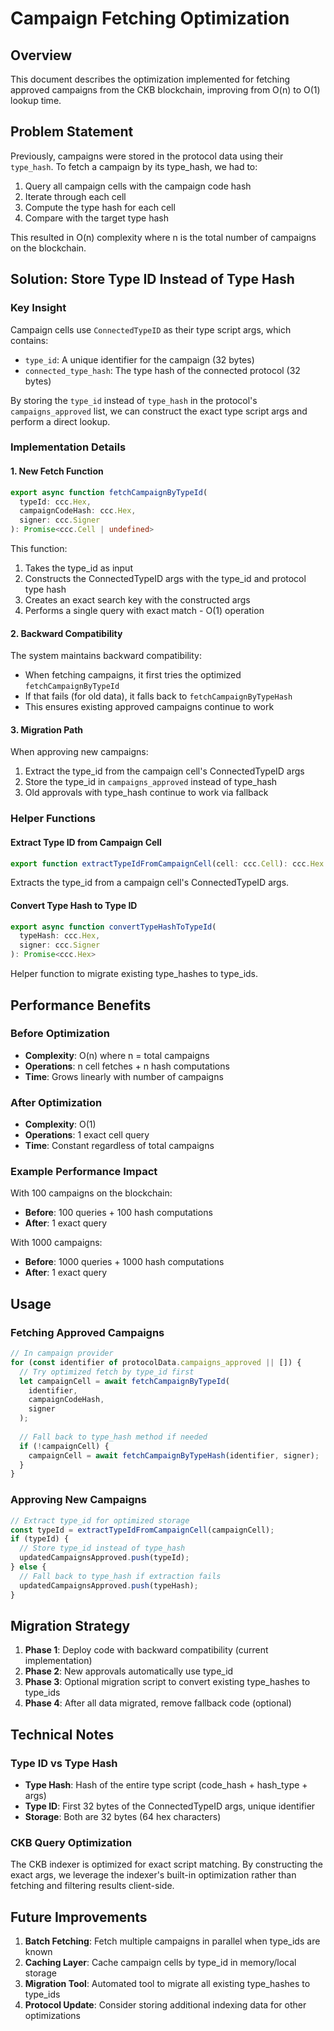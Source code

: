 # Campaign Fetching Optimization

## Overview

This document describes the optimization implemented for fetching approved campaigns from the CKB blockchain, improving from O(n) to O(1) lookup time.

## Problem Statement

Previously, campaigns were stored in the protocol data using their `type_hash`. To fetch a campaign by its type_hash, we had to:
1. Query all campaign cells with the campaign code hash
2. Iterate through each cell
3. Compute the type hash for each cell
4. Compare with the target type hash

This resulted in O(n) complexity where n is the total number of campaigns on the blockchain.

## Solution: Store Type ID Instead of Type Hash

### Key Insight

Campaign cells use `ConnectedTypeID` as their type script args, which contains:
- `type_id`: A unique identifier for the campaign (32 bytes)
- `connected_type_hash`: The type hash of the connected protocol (32 bytes)

By storing the `type_id` instead of `type_hash` in the protocol's `campaigns_approved` list, we can construct the exact type script args and perform a direct lookup.

### Implementation Details

#### 1. New Fetch Function

```typescript
export async function fetchCampaignByTypeId(
  typeId: ccc.Hex,
  campaignCodeHash: ccc.Hex,
  signer: ccc.Signer
): Promise<ccc.Cell | undefined>
```

This function:
1. Takes the type_id as input
2. Constructs the ConnectedTypeID args with the type_id and protocol type hash
3. Creates an exact search key with the constructed args
4. Performs a single query with exact match - O(1) operation

#### 2. Backward Compatibility

The system maintains backward compatibility:
- When fetching campaigns, it first tries the optimized `fetchCampaignByTypeId`
- If that fails (for old data), it falls back to `fetchCampaignByTypeHash`
- This ensures existing approved campaigns continue to work

#### 3. Migration Path

When approving new campaigns:
1. Extract the type_id from the campaign cell's ConnectedTypeID args
2. Store the type_id in `campaigns_approved` instead of type_hash
3. Old approvals with type_hash continue to work via fallback

### Helper Functions

#### Extract Type ID from Campaign Cell
```typescript
export function extractTypeIdFromCampaignCell(cell: ccc.Cell): ccc.Hex | undefined
```
Extracts the type_id from a campaign cell's ConnectedTypeID args.

#### Convert Type Hash to Type ID
```typescript
export async function convertTypeHashToTypeId(
  typeHash: ccc.Hex,
  signer: ccc.Signer
): Promise<ccc.Hex>
```
Helper function to migrate existing type_hashes to type_ids.

## Performance Benefits

### Before Optimization
- **Complexity**: O(n) where n = total campaigns
- **Operations**: n cell fetches + n hash computations
- **Time**: Grows linearly with number of campaigns

### After Optimization
- **Complexity**: O(1)
- **Operations**: 1 exact cell query
- **Time**: Constant regardless of total campaigns

### Example Performance Impact

With 100 campaigns on the blockchain:
- **Before**: 100 queries + 100 hash computations
- **After**: 1 exact query

With 1000 campaigns:
- **Before**: 1000 queries + 1000 hash computations  
- **After**: 1 exact query

## Usage

### Fetching Approved Campaigns

```typescript
// In campaign provider
for (const identifier of protocolData.campaigns_approved || []) {
  // Try optimized fetch by type_id first
  let campaignCell = await fetchCampaignByTypeId(
    identifier,
    campaignCodeHash,
    signer
  );
  
  // Fall back to type_hash method if needed
  if (!campaignCell) {
    campaignCell = await fetchCampaignByTypeHash(identifier, signer);
  }
}
```

### Approving New Campaigns

```typescript
// Extract type_id for optimized storage
const typeId = extractTypeIdFromCampaignCell(campaignCell);
if (typeId) {
  // Store type_id instead of type_hash
  updatedCampaignsApproved.push(typeId);
} else {
  // Fall back to type_hash if extraction fails
  updatedCampaignsApproved.push(typeHash);
}
```

## Migration Strategy

1. **Phase 1**: Deploy code with backward compatibility (current implementation)
2. **Phase 2**: New approvals automatically use type_id
3. **Phase 3**: Optional migration script to convert existing type_hashes to type_ids
4. **Phase 4**: After all data migrated, remove fallback code (optional)

## Technical Notes

### Type ID vs Type Hash

- **Type Hash**: Hash of the entire type script (code_hash + hash_type + args)
- **Type ID**: First 32 bytes of the ConnectedTypeID args, unique identifier
- **Storage**: Both are 32 bytes (64 hex characters)

### CKB Query Optimization

The CKB indexer is optimized for exact script matching. By constructing the exact args, we leverage the indexer's built-in optimization rather than fetching and filtering results client-side.

## Future Improvements

1. **Batch Fetching**: Fetch multiple campaigns in parallel when type_ids are known
2. **Caching Layer**: Cache campaign cells by type_id in memory/local storage
3. **Migration Tool**: Automated tool to migrate all existing type_hashes to type_ids
4. **Protocol Update**: Consider storing additional indexing data for other optimizations